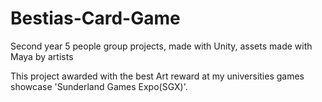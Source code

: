 # Bestias-Card-Game
Second year 5 people group projects, made with Unity, assets made with Maya by artists

This project awarded with the best Art reward at my universities games showcase 'Sunderland Games Expo(SGX)'.
